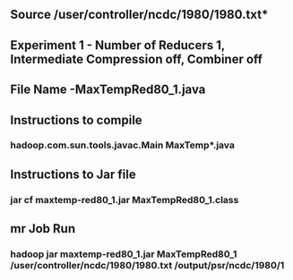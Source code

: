 ## Source /user/controller/ncdc/1980/1980.txt*

## Experiment 1 - Number of Reducers 1, Intermediate Compression off, Combiner off

## File Name -MaxTempRed80_1.java

## Instructions to compile

### hadoop.com.sun.tools.javac.Main MaxTemp*.java

## Instructions to Jar file

### jar cf maxtemp-red80_1.jar MaxTempRed80_1.class

## mr Job Run

### hadoop jar maxtemp-red80_1.jar MaxTempRed80_1 /user/controller/ncdc/1980/1980.txt /output/psr/ncdc/1980/1

                                                                                                                           
